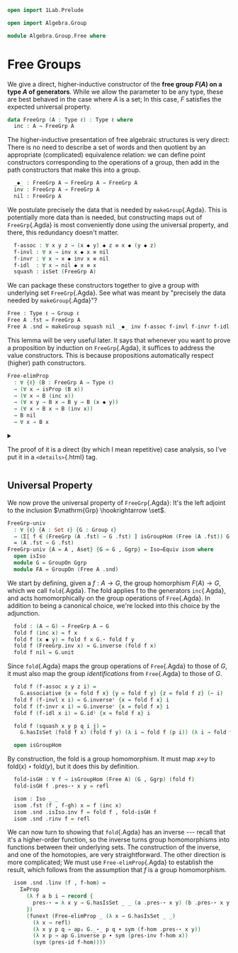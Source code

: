 ```agda
open import 1Lab.Prelude

open import Algebra.Group

module Algebra.Group.Free where
```

<!--
```agda
private variable
  ℓ : Level
  A : Type ℓ
```
-->

# Free Groups

We give a direct, higher-inductive constructor of the **free group
$F(A)$ on a type $A$ of generators**. While we allow the parameter to be
any type, these are best behaved in the case where $A$ is a set; In this
case, $F$ satisfies the expected universal property.

```agda
data FreeGrp (A : Type ℓ) : Type ℓ where
  inc : A → FreeGrp A
```

The higher-inductive presentation of free algebraic structures is very
direct: There is no need to describe a set of words and then quotient by
an appropriate (complicated) equivalence relation: we can define point
constructors corresponding to the operations of a group, then add in the
path constructors that make this into a group.

```agda
  _◆_ : FreeGrp A → FreeGrp A → FreeGrp A
  inv : FreeGrp A → FreeGrp A
  nil : FreeGrp A
```

We postulate precisely the data that is needed by `makeGroup`{.Agda}.
This is potentially more data than is needed, but constructing maps out
of `FreeGrp`{.Agda} is most conveniently done using the universal
property, and there, this redundancy doesn't matter.

```agda
  f-assoc : ∀ x y z → (x ◆ y) ◆ z ≡ x ◆ (y ◆ z)
  f-invl : ∀ x → inv x ◆ x ≡ nil
  f-invr : ∀ x → x ◆ inv x ≡ nil
  f-idl  : ∀ x → nil ◆ x ≡ x
  squash : isSet (FreeGrp A)
```

We can package these constructors together to give a group with
underlying set `FreeGrp`{.Agda}. See what was meant by "precisely the
data needed by `makeGroup`{.Agda}"?

```agda
Free : Type ℓ → Group ℓ
Free A .fst = FreeGrp A
Free A .snd = makeGroup squash nil _◆_ inv f-assoc f-invl f-invr f-idl
```

This lemma will be very useful later. It says that whenever you want to
prove a proposition by induction on `FreeGrp`{.Agda}, it suffices to
address the value constructors. This is because propositions
automatically respect (higher) path constructors.

```agda
Free-elimProp 
  : ∀ {ℓ} (B : FreeGrp A → Type ℓ)
  → (∀ x → isProp (B x))
  → (∀ x → B (inc x))
  → (∀ x y → B x → B y → B (x ◆ y))
  → (∀ x → B x → B (inv x))
  → B nil
  → ∀ x → B x
```

<details>
<summary>

The proof of it is a direct (by which I mean repetitive) case analysis,
so I've put it in a `<details>`{.html} tag.

</summary>

```agda
Free-elimProp B bp bi bd binv bnil = go where
  go : ∀ x → B x
  go (inc x) = bi x
  go (x ◆ y) = bd x y (go x) (go y)
  go (inv x) = binv x (go x)
  go nil = bnil
  go (f-assoc x y z i) = 
    isProp→PathP (λ i → bp (f-assoc x y z i)) 
      (bd (x ◆ y) z (bd x y (go x) (go y)) (go z))
      (bd x (y ◆ z) (go x) (bd y z (go y) (go z))) i
  go (f-invl x i) = 
    isProp→PathP (λ i → bp (f-invl x i)) (bd (inv x) x (binv x (go x)) (go x)) bnil i
  go (f-invr x i) =
    isProp→PathP (λ i → bp (f-invr x i)) (bd x (inv x) (go x) (binv x (go x))) bnil i
  go (f-idl x i) = isProp→PathP (λ i → bp (f-idl x i)) (bd nil x bnil (go x)) (go x) i
  go (squash x y p q i j) = 
    isProp→SquareP (λ i j → bp (squash x y p q i j)) 
      (λ i → go x) (λ i → go (p i)) (λ i → go (q i)) (λ i → go y) i j
```

</details>

## Universal Property

We now prove the universal property of `FreeGrp`{.Agda}: It's the left
adjoint to the inclusion $\mathrm{Grp} \hookrightarrow \set$. 

```agda
FreeGrp-univ 
  : ∀ {ℓ} {A : Set ℓ} {G : Group ℓ}
  → (Σ[ f ∈ (FreeGrp (A .fst) → G .fst) ] isGroupHom (Free (A .fst)) G f)
  ≃ (A .fst → G .fst)
FreeGrp-univ {A = A , Aset} {G = G , Ggrp} = Iso→Equiv isom where
  open isIso
  module G = GroupOn Ggrp
  module FA = GroupOn (Free A .snd)
```

We start by defining, given a $f : A \to G$, the group homorphism $F(A)
\to G$, which we call `fold`{.Agda}. The fold applies f to the
generators `inc`{.Agda}, and acts homomorphically on the group
operations of `Free`{.Agda}. In addition to being a canonical choice,
we're locked into this choice by the adjunction.

```agda
  fold : (A → G) → FreeGrp A → G
  fold f (inc x) = f x
  fold f (x ◆ y) = fold f x G.⋆ fold f y
  fold f (FreeGrp.inv x) = G.inverse (fold f x)
  fold f nil = G.unit
```

Since `fold`{.Agda} maps the group operations of `Free`{.Agda} to those
of $G$, it must also map the group _identifications_ from `Free`{.Agda}
to those of $G$.

```agda
  fold f (f-assoc x y z i) = 
    G.associative {x = fold f x} {y = fold f y} {z = fold f z} (~ i)
  fold f (f-invl x i) = G.inverseˡ {x = fold f x} i
  fold f (f-invr x i) = G.inverseʳ {x = fold f x} i
  fold f (f-idl x i) = G.idˡ {x = fold f x} i

  fold f (squash x y p q i j) = 
    G.hasIsSet (fold f x) (fold f y) (λ i → fold f (p i)) (λ i → fold f (q i)) i j

  open isGroupHom
```

By construction, the fold is a group homomorphism. It must map $x
\diamond y$ to $\mathrm{fold}(x) \star \mathrm{fold}(y)$, but it does
this by definition.

```agda
  fold-isGH : ∀ f → isGroupHom (Free A) (G , Ggrp) (fold f)
  fold-isGH f .pres-⋆ x y = refl

  isom : Iso _ _
  isom .fst (f , f-gh) x = f (inc x)
  isom .snd .isIso.inv f = fold f , fold-isGH f
  isom .snd .rinv f = refl
```

We can now turn to showing that `fold`{.Agda} has an inverse --- recall
that it's a higher-order function, so the inverse turns group
homomorphisms into functions between their underlying sets. The
construction of the inverse, and one of the homotopies, are very
straightforward. The other direction is more complicated; We must use
`Free-elimProp`{.Agda} to establish the result, which follows from the
assumption that $f$ is a group homomorphism.

```agda
  isom .snd .linv (f , f-hom) =
    Σ≡Prop 
      (λ f a b i → record { 
        pres-⋆ = λ x y → G.hasIsSet _ _ (a .pres-⋆ x y) (b .pres-⋆ x y) i 
      }) 
      (funext (Free-elimProp _ (λ x → G.hasIsSet _ _) 
        (λ x → refl) 
        (λ x y p q → ap₂ G._⋆_ p q ∙ sym (f-hom .pres-⋆ x y)) 
        (λ x p → ap G.inverse p ∙ sym (pres-inv f-hom x)) 
        (sym (pres-id f-hom))))
```